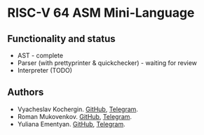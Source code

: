 # RISC-V 64 ASM Mini-Language

## Functionality and status
* AST - complete
* Parser (with prettyprinter & quickchecker) - waiting for review
* Interpreter (TODO)

## Authors
* Vyacheslav Kochergin. [GitHub](https://github.com/VyacheslavIurevich), [Telegram](https://t.me/se4life).
* Roman Mukovenkov. [GitHub](https://github.com/Mukovenkov-Roman-Sergeyevich), [Telegram](https://t.me/RISCVEnjoyer).
* Yuliana Ementyan. [GitHub](https://github.com/lublu-pitsu), [Telegram](https://t.me/lublu_pitsy). 